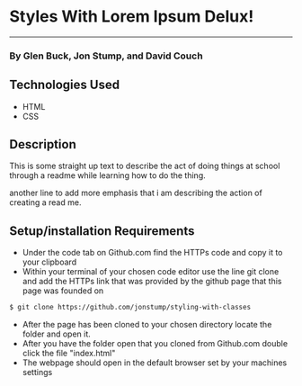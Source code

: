 # Styles With Lorem Ipsum Delux! 
<hr>

### By Glen Buck, Jon Stump, and David Couch

## Technologies Used
* HTML
* CSS


## Description

This is some straight up text to describe the act of doing things at school through a readme while learning how to do the thing.

another line to add more emphasis that i am describing the action of creating a read me.

## Setup/installation Requirements

* Under the code tab on Github.com find the HTTPs code and copy it to your clipboard
* Within your terminal of your chosen code editor use the line git clone and add the HTTPs link that was provided by the github page that this page was founded on
```bash
$ git clone https://github.com/jonstump/styling-with-classes
```
* After the page has been cloned to your chosen directory locate the folder and open it.
* After you have the folder open that you cloned from Github.com double click the file "index.html"
* The webpage should open in the default browser set by your machines settings
 

